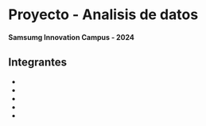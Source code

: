 # Proyecto - Analisis de datos 
#### Samsumg Innovation Campus - 2024

## Integrantes
 - 
 - 
 -
 -
 -
